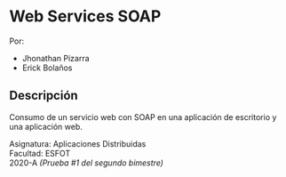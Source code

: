 # Web Services SOAP
Por: 
* Jhonathan Pizarra
* Erick Bolaños
## Descripción
Consumo de un servicio web con SOAP en una aplicación de escritorio y una aplicación web.

Asignatura: Aplicaciones Distribuidas\
Facultad: ESFOT\
2020-A
*(Prueba #1 del segundo bimestre)*

